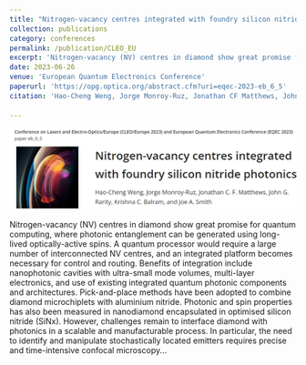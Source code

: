 ```yaml
---
title: "Nitrogen-vacancy centres integrated with foundry silicon nitride photonics"
collection: publications
category: conferences
permalink: /publication/CLEO_EU
excerpt: 'Nitrogen-vacancy (NV) centres in diamond show great promise for quantum computing, where photonic entanglement can be generated using long-lived optically-active spins. A quantum processor would require a large number of interconnected NV centres, and an integrated platform becomes necessary for control and routing. Benefits of integration include nanophotonic cavities with ultra-small mode volumes, multi-layer electronics, and use of existing integrated quantum photonic components and architectures. Pick-and-place methods have been adopted to combine diamond microchiplets with aluminium nitride. Photonic and spin properties has also been measured in nanodiamond encapsulated in optimised silicon nitride (SiNx). However, challenges remain to interface diamond with photonics in a scalable and manufacturable process. In particular, the need to identify and manipulate stochastically located emitters requires precise and time-intensive confocal microscopy...'
date: 2023-06-26
venue: 'European Quantum Electronics Conference'
paperurl: 'https://opg.optica.org/abstract.cfm?uri=eqec-2023-eb_6_5'
citation: 'Hao-Cheng Weng, Jorge Monroy-Ruz, Jonathan CF Matthews, John G Rarity, Krishna C Balram, Joe A Smith, Nitrogen-vacancy centres integrated with foundry silicon nitride photonics. European Quantum Electronics Conference. Optica Publishing Group, 2023.'

---
```

![Profile Picture](/images/CLEO_EU.png)

Nitrogen-vacancy (NV) centres in diamond show great promise for quantum computing, where photonic entanglement can be generated using long-lived optically-active spins. A quantum processor would require a large number of interconnected NV centres, and an integrated platform becomes necessary for control and routing. Benefits of integration include nanophotonic cavities with ultra-small mode volumes, multi-layer electronics, and use of existing integrated quantum photonic components and architectures. Pick-and-place methods have been adopted to combine diamond microchiplets with aluminium nitride. Photonic and spin properties has also been measured in nanodiamond encapsulated in optimised silicon nitride (SiNx). However, challenges remain to interface diamond with photonics in a scalable and manufacturable process. In particular, the need to identify and manipulate stochastically located emitters requires precise and time-intensive confocal microscopy...
